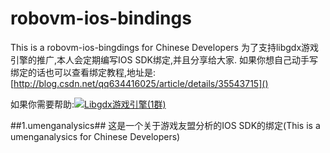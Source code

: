 # robovm-ios-bindings #
This is a robovm-ios-bingdings for Chinese Developers
为了支持libgdx游戏引擎的推广,本人会定期编写IOS SDK绑定,并且分享给大家.
如果你想自己动手写绑定的话也可以查看绑定教程,地址是:[http://blog.csdn.net/qq634416025/article/details/35543715]()

如果你需要帮助:<a target="_blank" href="http://shang.qq.com/wpa/qunwpa?idkey=af5f189bdfd10974dcf3f549ed2209fdc51e166da3b03d06705419896501d1c5"><img border="0" src="http://pub.idqqimg.com/wpa/images/group.png" alt="Libgdx游戏引擎(1群)" title="Libgdx游戏引擎(1群)"></a>

##1.umenganalysics##
这是一个关于游戏友盟分析的IOS SDK的绑定(This is a umenganalysics for Chinese Developers) 

